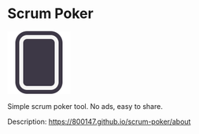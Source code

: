 # Scrum Poker

![icon](./img/favicon.svg)

Simple scrum poker tool. No ads, easy to share.

Description: <https://800147.github.io/scrum-poker/about>
